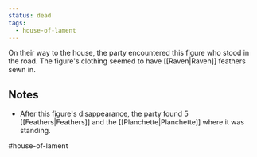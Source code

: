 ```yaml
---
status: dead
tags:
  - house-of-lament
---
```


On their way to the house, the party encountered this figure who stood in the road. The figure's clothing seemed to have [[Raven|Raven]] feathers sewn in.

## Notes
- After this figure's disappearance, the party found 5 [[Feathers|Feathers]] and the [[Planchette|Planchette]] where it was standing.

#house-of-lament 